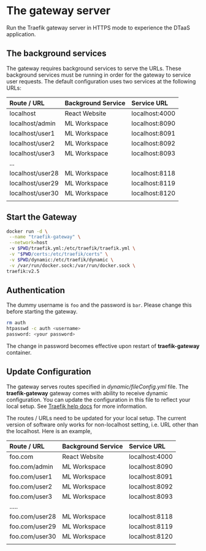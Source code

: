 # The gateway server

Run the Traefik gateway server in HTTPS mode to experience the DTaaS application.

## The background services

The gateway requires background services to serve the URLs. These background
services must be running in order for the gateway to service user requests.
The default configuration uses two services at the following URLs:

| Route / URL | Background Service | Service URL |
|:---|:---|:---|
| localhost | React Website | localhost:4000 |
| localhost/admin | ML Workspace | localhost:8090 |
| localhost/user1 | ML Workspace | localhost:8091 |
| localhost/user2 | ML Workspace | localhost:8092 |
| localhost/user3 | ML Workspace | localhost:8093 |
| ... |
| localhost/user28 | ML Workspace | localhost:8118 |
| localhost/user29 | ML Workspace | localhost:8119 |
| localhost/user30 | ML Workspace | localhost:8120 |
||

## Start the Gateway

```bash
docker run -d \
 --name "traefik-gateway" \
 --network=host 
 -v $PWD/traefik.yml:/etc/traefik/traefik.yml \
 -v "$PWD/certs:/etc/traefik/certs" \
 -v $PWD/dynamic:/etc/traefik/dynamic \
 -v /var/run/docker.sock:/var/run/docker.sock \
traefik:v2.5
```

## Authentication

The dummy username is `foo` and the password is `bar`.
Please change this before starting the gateway.

```bash
rm auth
htpasswd -c auth <username>
password: <your password>
```

The change in password becomes effective upon restart of **traefik-gateway** container.

## Update Configuration

The gateway serves routes specified in _dynamic/fileConfig.yml_ file.
The **traefik-gateway** gateway comes with ability to receive dynamic configuration.
You can update the configuration in this file to reflect your local setup.
See [Traefik help docs](https://doc.traefik.io/traefik/providers/file/)
for more information.

The routes / URLs need to be updated for your local setup. The current version of software only works for non-localhost setting, i.e. URL other than the localhost. Here is an example,

| Route / URL | Background Service | Service URL |
|:---|:---|:---|
| foo.com | React Website | localhost:4000 |
| foo.com/admin | ML Workspace | localhost:8090 |
| foo.com/user1 | ML Workspace | localhost:8091 |
| foo.com/user2 | ML Workspace | localhost:8092 |
| foo.com/user3 | ML Workspace | localhost:8093 |
| ..... |
| foo.com/user28 | ML Workspace | localhost:8118 |
| foo.com/user29 | ML Workspace | localhost:8119 |
| foo.com/user30 | ML Workspace | localhost:8120 |
||
